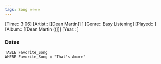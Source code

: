 ```yaml
---
tags: Song ⭐⭐⭐⭐ 
---
```

[Time:: 3:06]
[Artist:: [[Dean Martin]] ]
[Genre:: Easy Listening]
[Played:: ]
[Album:: [[Dean Martin ()]]]
[Year:: ]
### Dates
````dataview
TABLE Favorite_Song
WHERE Favorite_Song = "That's Amore"
````